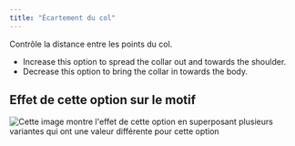 ```yaml
---
title: "Écartement du col"
---
```


Contrôle la distance entre les points du col.

- Increase this option to spread the collar out and towards the shoulder.
- Decrease this option to bring the collar in towards the body.

## Effet de cette option sur le motif

![Cette image montre l'effet de cette option en superposant plusieurs variantes qui ont une valeur différente pour cette option](carlton_collarspread_sample.svg "Effet de cette option sur le motif")

